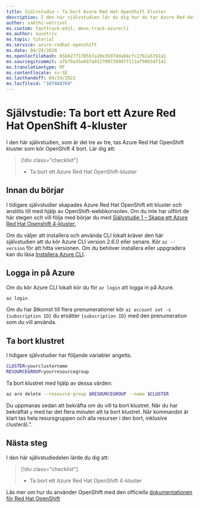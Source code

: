 ```yaml
---
title: Självstudie – Ta bort Azure Red Hat OpenShift kluster
description: I den här självstudien lär du dig hur du tar Azure Red Hat OpenShift ett kluster med Hjälp av Azure CLI
author: sakthi-vetrivel
ms.custom: fasttrack-edit, devx-track-azurecli
ms.author: suvetriv
ms.topic: tutorial
ms.service: azure-redhat-openshift
ms.date: 04/24/2020
ms.openlocfilehash: 65bb27f1f85b7a26e35074da84cfc27b2a5761a1
ms.sourcegitcommit: afb79a35e687a91270973990ff111ef90634f142
ms.translationtype: MT
ms.contentlocale: sv-SE
ms.lasthandoff: 04/14/2021
ms.locfileid: "107484769"
---
```

# <a name="tutorial-delete-an-azure-red-hat-openshift-4-cluster"></a>Självstudie: Ta bort ett Azure Red Hat OpenShift 4-kluster

I den här självstudien, som är del tre av tre, tas Azure Red Hat OpenShift kluster som kör OpenShift 4 bort. Lär dig att:

> [!div class="checklist"]
> * Ta bort ett Azure Red Hat OpenShift-kluster


## <a name="before-you-begin"></a>Innan du börjar

I tidigare självstudier skapades Azure Red Hat OpenShift ett kluster och anslöts till med hjälp av OpenShift-webbkonsolen. Om du inte har utfört de här stegen och vill följa med börjar du med [Självstudie 1 – Skapa ett Azure Red Hat Openshift 4-kluster.](tutorial-create-cluster.md)

Om du väljer att installera och använda CLI lokalt kräver den här självstudien att du kör Azure CLI version 2.6.0 eller senare. Kör `az --version` för att hitta versionen. Om du behöver installera eller uppgradera kan du läsa [Installera Azure CLI](/cli/azure/install-azure-cli).

## <a name="sign-in-to-azure"></a>Logga in på Azure

Om du kör Azure CLI lokalt kör du för `az login` att logga in på Azure.

```bash
az login
```

Om du har åtkomst till flera prenumerationer kör `az account set -s {subscription ID}` du ersätter `{subscription ID}` med den prenumeration som du vill använda.

## <a name="delete-the-cluster"></a>Ta bort klustret

I tidigare självstudier har följande variabler angetts.

```bash
CLUSTER=yourclustername
RESOURCEGROUP=yourresourcegroup
```

Ta bort klustret med hjälp av dessa värden:

```bash
az aro delete --resource-group $RESOURCEGROUP --name $CLUSTER
```

Du uppmanas sedan att bekräfta om du vill ta bort klustret. När du har bekräftat `y` med tar det flera minuter att ta bort klustret. När kommandot är klart tas hela resursgruppen och alla resurser i den bort, inklusive clusterâ).".

## <a name="next-steps"></a>Nästa steg

I den här självstudiedelen lärde du dig att:
> [!div class="checklist"]
> * Ta bort ett Azure Red Hat OpenShift 4-kluster

Läs mer om hur du använder OpenShift med den officiella [dokumentationen för Red Hat OpenShift](https://docs.openshift.com/container-platform/4.6/welcome/index.html)
